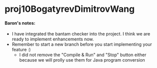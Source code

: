 # proj10BogatyrevDimitrovWang
#### Baron's notes:
 - I have integrated the bantam checker into the project. I think we are ready to implement enhancements now.
 - Remember to start a new branch before you start implementing your feature :)
   - I did not remove the "Compile & Run" and "Stop" button either because we will prolly use them for Java program conversion
